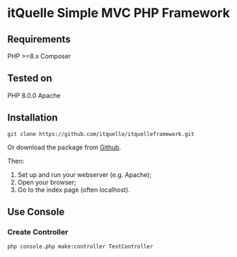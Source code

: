 # itQuelle Simple MVC PHP Framework

## Requirements
PHP >=8.x 
Composer

## Tested on 
PHP 8.0.0 Apache

## Installation
```
git clone https://github.com/itquelle/itquelleframework.git
```
Or download the package from [Github](https://github.com/itquelle/itquelleframework).

Then:
1. Set up and run your webserver (e.g. Apache);
2. Open your browser;
3. Go to the index page (often localhost).

## Use Console
### Create Controller
```php console.php make:controller TestController```
